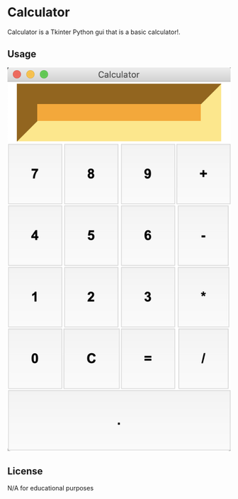 # Calculator

Calculator is a Tkinter Python gui that is a basic calculator!.

## Usage
![Image of Calculator](./calc.png)


## License
N/A for educational purposes